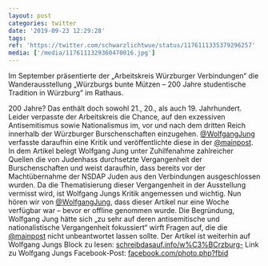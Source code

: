 ```yaml
---
layout: post
categories: twitter
date: '2019-09-23 12:29:28'
tags: 
ref: 'https://twitter.com/schwarzlichtwue/status/1176111335379296257'
media: ['/media/1176111329360470016.jpg']
---
```

Im September präsentierte der „Arbeitskreis Würzburger Verbindungen“ die Wanderausstellung „Würzburgs bunte Mützen – 200 Jahre studentische Tradition in Würzburg“ im Rathaus.



 
200 Jahre? Das enthält doch sowohl 21., 20., als auch 19. Jahrhundert. Leider verpasste der Arbeitskreis die Chance, auf den exzessiven Antisemitismus sowie Nationalismus im, vor und nach dem dritten Reich innerhalb der Würzburger Burschenschaften einzugehen.
[@WolfgangJung](https://twitter.com/WolfgangJung) verfasste daraufhin eine Kritik und veröffentlichte diese in der [@mainpost](https://twitter.com/mainpost). In dem Artikel belegt Wolfgang Jung unter Zuhilfenahme zahlreicher Quellen die von Judenhass durchsetzte Vergangenheit der Burschenschaften und weist daraufhin,   dass bereits vor der Machtübernahme der NSDAP Juden aus den Verbindungen ausgeschlossen wurden. Da die Thematisierung dieser Vergangenheit in der Ausstellung vermisst wird, ist Wolfgang Jungs Kritik angemessen und wichtig.
Nun hören wir von [@WolfgangJung](https://twitter.com/WolfgangJung), dass dieser Artikel nur eine Woche verfügbar war – bevor er offline genommen wurde.
Die Begründung, Wolfgang Jung hätte sich „zu sehr auf deren antisemitische und nationalistische Vergangenheit fokussiert“ wirft Fragen auf, die die [@mainpost](https://twitter.com/mainpost) nicht unbeantwortet lassen sollte.
Der Artikel ist weiterhin auf Wolfgang Jungs Block zu lesen: [schreibdasauf.info/w%C3%BCrzburg-](https://www.schreibdasauf.info/w%C3%BCrzburg-geschichten/k%C3%A4mpfe-um-leben-tod-und-seelenheil/w%C3%BCrzburgs-akademischer-antisemitismus/)
Link zu Wolfgang Jungs Facebook-Post: [facebook.com/photo.php?fbid](https://www.facebook.com/photo.php?fbid=2719791888033218)
